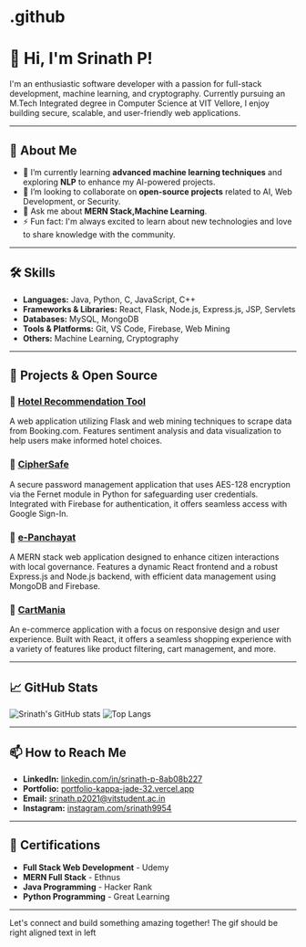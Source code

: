 # .github
# 👋 Hi, I'm Srinath P!

I'm an enthusiastic software developer with a passion for full-stack development, machine learning, and cryptography. Currently pursuing an M.Tech Integrated degree in Computer Science at VIT Vellore, I enjoy building secure, scalable, and user-friendly web applications.

---

## 🚀 About Me

- 🌱 I’m currently learning **advanced machine learning techniques** and exploring **NLP** to enhance my AI-powered projects.
- 👯 I’m looking to collaborate on **open-source projects** related to AI, Web Development, or Security.
- 💬 Ask me about **MERN Stack,Machine Learning**.
- ⚡ Fun fact: I'm always excited to learn about new technologies and love to share knowledge with the community.

---

## 🛠️ Skills

- **Languages:** Java, Python, C, JavaScript, C++
- **Frameworks & Libraries:** React, Flask, Node.js, Express.js, JSP, Servlets
- **Databases:** MySQL, MongoDB
- **Tools & Platforms:** Git, VS Code, Firebase, Web Mining
- **Others:** Machine Learning, Cryptography

---

## 🔧 Projects & Open Source

### 🏨 [Hotel Recommendation Tool](https://github.com/srinath9954/HotelRecommendationTool)
A web application utilizing Flask and web mining techniques to scrape data from Booking.com. Features sentiment analysis and data visualization to help users make informed hotel choices.

### 🔐 [CipherSafe](https://github.com/srinath9954/CipherSafe)
A secure password management application that uses AES-128 encryption via the Fernet module in Python for safeguarding user credentials. Integrated with Firebase for authentication, it offers seamless access with Google Sign-In.

### 🏢 [e-Panchayat](https://github.com/srinath9954/e-panchayat-LSM-Project)
A MERN stack web application designed to enhance citizen interactions with local governance. Features a dynamic React frontend and a robust Express.js and Node.js backend, with efficient data management using MongoDB and Firebase.

### 🛒 [CartMania](https://github.com/srinath9954/cartmania)
An e-commerce application with a focus on responsive design and user experience. Built with React, it offers a seamless shopping experience with a variety of features like product filtering, cart management, and more.


---

## 📈 GitHub Stats

![Srinath's GitHub stats](https://github-readme-stats.vercel.app/api?username=srinath9954&show_icons=true&theme=radical)
![Top Langs](https://github-readme-stats.vercel.app/api/top-langs/?username=srinath9954&layout=compact&theme=radical)

---

## 📫 How to Reach Me

- **LinkedIn:** [linkedin.com/in/srinath-p-8ab08b227](https://www.linkedin.com/in/srinath-p-8ab08b227/)
- **Portfolio:** [portfolio-kappa-jade-32.vercel.app](https://portfolio-kappa-jade-32.vercel.app/)
- **Email:** [srinath.p2021@vitstudent.ac.in](mailto:srinath.p2021@vitstudent.ac.in)
- **Instagram:** [instagram.com/srinath9954](https://www.instagram.com/srinath9954/)
---

## 📝 Certifications

- **Full Stack Web Development** - Udemy
- **MERN Full Stack** - Ethnus
- **Java Programming** - Hacker Rank
- **Python Programming** - Great Learning

---


Let's connect and build something amazing together!
The gif should be right aligned text in left
